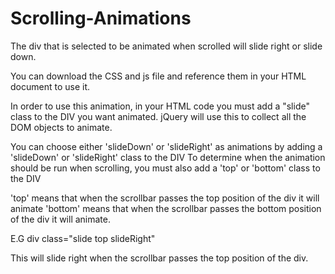 # Scrolling-Animations
The div that is selected to be animated when scrolled will slide right or slide down.

You can download the CSS and js file and reference them in your HTML document to use it.


In order to use this animation, in your HTML code you must add a "slide" class to the DIV you want animated. jQuery will use this
to collect all the DOM objects to animate.


You can choose either 'slideDown' or 'slideRight' as animations by adding a 'slideDown' or 'slideRight' class to the DIV
To determine when the animation should be run when scrolling, you must also add a 'top' or 'bottom' class to the DIV

'top' means that when the scrollbar passes the top position of the div it will animate
'bottom' means that when the scrollbar passes the bottom position of the div it will animate.

E.G div class="slide top slideRight"

This will slide right when the scrollbar passes the top position of the div.


